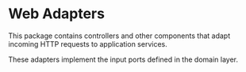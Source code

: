 # Web Adapters

This package contains controllers and other components that adapt incoming HTTP requests to application services.

These adapters implement the input ports defined in the domain layer. 